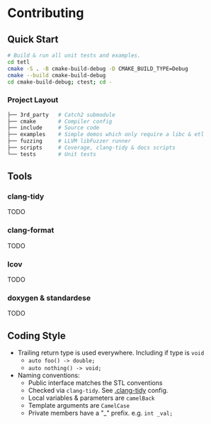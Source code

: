 # Contributing

## Quick Start

```sh
# Build & run all unit tests and examples.
cd tetl
cmake -S . -B cmake-build-debug -D CMAKE_BUILD_TYPE=Debug
cmake --build cmake-build-debug
cd cmake-build-debug; ctest; cd -
```

### Project Layout

```sh
├── 3rd_party   # Catch2 submodule
├── cmake       # Compiler config
├── include     # Source code
├── examples    # Simple demos which only require a libc & etl
├── fuzzing     # LLVM libFuzzer runner
├── scripts     # Coverage, clang-tidy & docs scripts
└── tests       # Unit tests
```

## Tools

### clang-tidy

TODO

### clang-format

TODO

### lcov

TODO

### doxygen & standardese

TODO

## Coding Style

- Trailing return type is used everywhere. Including if type is `void`
  - `auto foo() -> double;`
  - `auto nothing() -> void;`
- Naming conventions:
  - Public interface matches the STL conventions
  - Checked via `clang-tidy`. See [.clang-tidy](./.clang-tidy) config.
  - Local variables & parameters are `camelBack`
  - Template arguments are `CamelCase`
  - Private members have a "\_" prefix. e.g. `int _val;`
